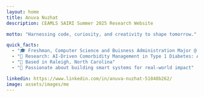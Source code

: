 ```yaml
---
layout: home
title: Anuva Nuzhat
description: CEAMLS SAIRI Summer 2025 Research Website

motto: "Harnessing code, curiosity, and creativity to shape tomorrow."

quick_facts:
  - "🎓 Freshman, Computer Science and Buisness Administration Major @ NC State University"
  - "🔬 Research: AI-Driven Comorbidity Management in Type 1 Diabetes: A Reinforcement Learning Approach         for Thyroid, Celiac, and Cardiovascular Disorders"
  - "📍 Based in Raleigh, North Carolina"
  - "🚀 Passionate about building smart systems for real-world impact"

linkedin: https://www.linkedin.com/in/anuva-nuzhat-51848b262/
image: assets/images/me
---
```

